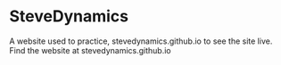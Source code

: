 # SteveDynamics
A website used to practice, stevedynamics.github.io to see the site live.
Find the website at stevedynamics.github.io
